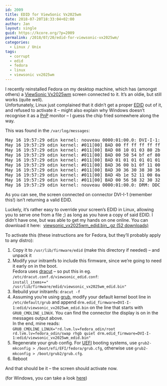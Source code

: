 ```yaml
---
id: 2009
title: EDID for ViewSonic Vx2025wm
date: 2018-07-20T18:33:04+02:00
author: Jan
layout: single
guid: https://kcore.org/?p=2009
permalink: /2018/07/20/edid-for-viewsonic-vx2025wm/
categories:
  - Linux / Unix
tags:
  - corrupt
  - edid
  - fedora
  - linux
  - viewsonic vx2025wm
---
```

I recently reinstalled Fedora on my desktop machine, which has (amongst others) a <a href="https://www.viewsonic.com/uk/products/lcd/vx2025wm.php" target="_blank" rel="noopener">ViewSonic Vx2025wm</a> screen connected to it. It&#8217;s an oldie, but still works (quite well).  
Unfortunately, Linux just complained that it didn&#8217;t get a proper <a href="https://en.wikipedia.org/wiki/Extended_Display_Identification_Data" target="_blank" rel="noopener">EDID</a> out of it, and refused to activate it &#8211; might also explain why Windows doesn&#8217;t recognise it as a <a href="https://en.wikipedia.org/wiki/Plug_and_play" target="_blank" rel="noopener">PnP</a> monitor &#8211; I guess the chip fried somewhere along the way.

This was found in the `/var/log/messages`:

<pre>May 16 19:57:29 odin kernel: nouveau 0000:01:00.0: DVI-I-1: EDID is invalid:
May 16 19:57:29 odin kernel: #011[00] BAD 00 ff ff ff ff ff ff 00 5a 63 1d e5 01 01 01 01
May 16 19:57:29 odin kernel: #011[00] BAD 08 10 01 03 80 2b 1b 78 2e cf e5 a3 5a 49 a0 24
May 16 19:57:29 odin kernel: #011[00] BAD 00 50 54 bf ef 80 b3 0f 81 80 81 40 71 4f 31 0a
May 16 19:57:29 odin kernel: #011[00] BAD 01 01 01 01 01 01 21 39 90 30 62 1a 27 40 68 b0
May 16 19:57:29 odin kernel: #011[00] BAD 36 00 b1 0f 11 00 00 1c 00 00 00 ff 00 51 36 59
May 16 19:57:29 odin kernel: #011[00] BAD 30 36 30 38 30 36 38 33 39 0a 00 00 00 fd 00 32
May 16 19:57:29 odin kernel: #011[00] BAD 4b 1e 52 11 00 0a 20 20 20 20 20 20 00 00 00 fc
May 16 19:57:29 odin kernel: #011[00] BAD 00 56 58 32 30 32 35 77 6d 0a 20 20 20 20 00 f4
May 16 19:57:29 odin kernel: nouveau 0000:01:00.0: DRM: DDC responded, but no EDID for DVI-I-1</pre>

As you can see, the screen connected on connector DVI-I-1 (remember this!) isn&#8217;t returning a valid EDID.

Luckely, it&#8217;s rather easy to override your screen&#8217;s EDID in Linux, allowing you to serve one from a file ;) as long as you have a copy of said EDID. I didn&#8217;t have one, but was able to get my hands on one online. You can download it here: 
	<a class="download-link filetype-icon filetype-gz"
   title="" href="https://kcore.org/download/2011/" rel="nofollow"> viewsonic_vx2025wm_edid.bin_.gz (52 downloads) </a>

To activate this (these instructions are for Fedora, but they&#8217;ll probably apply to any distro):

  1. Copy it to `/usr/lib/firmware/edid` (make this directory if needed) &#8211; and unpack it
  2. Modify your initramfs to include this firmware, since we&#8217;re going to need it early on in the boot.  
    Fedora uses <a href="https://dracut.wiki.kernel.org/index.php/Main_Page" target="_blank" rel="noopener">dracut</a> &#8211; so put this in eg. `/etc/dracut.conf.d/viewsonic_edid.conf`:  
    `install_items+=" /usr/lib/firmware/edid/viewsonic_vx2025wm_edid.bin"`
  3. Rebuild your initramfs: `dracut -f`
  4. Assuming you&#8217;re using <a href="https://www.gnu.org/software/grub/" target="_blank" rel="noopener">grub</a>, modify your default kernel boot line in `/etc/default/grub` and append `drm.edid_firmware=DVI-I-1:edid/viewsonic_vx2025wm_edid.bin` on the line that starts with `GRUB_CMDLINE_LINUX`. You can find the connector the display is on in the messages output above.  
    In the end, mine reads: `GRUB_CMDLINE_LINUX="rd.lvm.lv=fedora_odin/root rd.lvm.lv=fedora_odin/swap rhgb quiet drm.edid_firmware=DVI-I-1:edid/viewsonic_vx2025wm_edid.bin"`
  5. Regenerate your grub config. For <a href="https://en.wikipedia.org/wiki/Unified_Extensible_Firmware_Interface" target="_blank" rel="noopener">UEFI</a> booting systems, use `grub2-mkconfig > /boot/efi/EFI/fedora/grub.cfg`, otherwise use `grub2-mkconfig > /boot/grub2/grub.cfg`.
  6. Reboot

And that should be it &#8211; the screen should activate now.

(for Windows, you can take a look <a href="http://www.komeil.com/blog/fix-edid-monitor-no-signal-dvi" target="_blank" rel="noopener">here</a>)